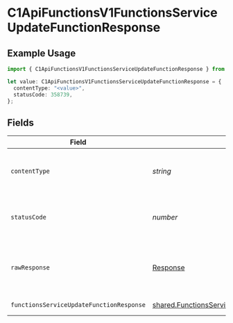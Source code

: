 # C1ApiFunctionsV1FunctionsServiceUpdateFunctionResponse

## Example Usage

```typescript
import { C1ApiFunctionsV1FunctionsServiceUpdateFunctionResponse } from "conductorone-sdk-typescript/sdk/models/operations";

let value: C1ApiFunctionsV1FunctionsServiceUpdateFunctionResponse = {
  contentType: "<value>",
  statusCode: 358739,
};
```

## Fields

| Field                                                                                                                 | Type                                                                                                                  | Required                                                                                                              | Description                                                                                                           |
| --------------------------------------------------------------------------------------------------------------------- | --------------------------------------------------------------------------------------------------------------------- | --------------------------------------------------------------------------------------------------------------------- | --------------------------------------------------------------------------------------------------------------------- |
| `contentType`                                                                                                         | *string*                                                                                                              | :heavy_check_mark:                                                                                                    | HTTP response content type for this operation                                                                         |
| `statusCode`                                                                                                          | *number*                                                                                                              | :heavy_check_mark:                                                                                                    | HTTP response status code for this operation                                                                          |
| `rawResponse`                                                                                                         | [Response](https://developer.mozilla.org/en-US/docs/Web/API/Response)                                                 | :heavy_check_mark:                                                                                                    | Raw HTTP response; suitable for custom response parsing                                                               |
| `functionsServiceUpdateFunctionResponse`                                                                              | [shared.FunctionsServiceUpdateFunctionResponse](../../../sdk/models/shared/functionsserviceupdatefunctionresponse.md) | :heavy_minus_sign:                                                                                                    | Successful response                                                                                                   |